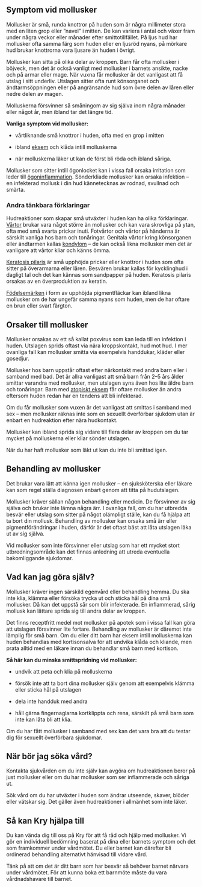 Symptom vid mollusker
---------------------

Mollusker är små, runda knottror på huden som är några millimeter stora med en liten grop eller ”navel” i mitten. De kan variera i antal och växer fram under några veckor eller månader efter smittotillfället. På ljus hud har mollusker ofta samma färg som huden eller en ljusröd nyans, på mörkare hud brukar knottrorna vara ljusare än huden i övrigt.

Mollusker kan sitta på olika delar av kroppen. Barn får ofta mollusker i böjveck, men det är också vanligt med mollusker i barnets ansikte, nacke och på armar eller mage. När vuxna får mollusker är det vanligast att få utslag i sitt underliv. Utslagen sitter ofta runt könsorganet och ändtarmsöppningen eller på angränsande hud som övre delen av låren eller nedre delen av magen.

Molluskerna försvinner så småningom av sig själva inom några månader eller något år, men ibland tar det längre tid.

**Vanliga symptom vid mollusker:**

*   vårtliknande små knottror i huden, ofta med en grop i mitten
    
*   ibland [eksem](https://www.kry.se/fakta/eksem/ "eksem") och klåda intill molluskerna
    
*   när molluskerna läker ut kan de först bli röda och ibland såriga.
    

Mollusker som sitter intill ögonlocket kan i vissa fall orsaka irritation som leder till [ögoninflammation](https://www.kry.se/fakta/ogoninflammation/ "ogoninflammation"). Sönderkliade mollusker kan orsaka infektion – en infekterad mollusk i din hud kännetecknas av rodnad, svullnad och smärta.

### Andra tänkbara förklaringar

Hudreaktioner som skapar små utväxter i huden kan ha olika förklaringar. [Vårtor](https://www.kry.se/fakta/vartor/ "vartor") brukar vara något större än mollusker och kan vara skrovliga på ytan, ofta med små svarta prickar inuti. Fotvårtor och vårtor på händerna är särskilt vanliga hos barn och tonåringar. Genitala vårtor kring könsorganen eller ändtarmen kallas [kondylom](https://www.kry.se/fakta/kondylom/ "kondylom") – de kan också likna mollusker men det är vanligare att vårtor kliar och känns ömma.

[Keratosis pilaris](https://www.kry.se/fakta/keratosis-pilaris/ "keratosis-pilaris") är små upphöjda prickar eller knottror i huden som ofta sitter på överarmarna eller låren. Besvären brukar kallas för kycklinghud i dagligt tal och det kan kännas som sandpapper på huden. Keratosis pilaris orsakas av en överproduktion av keratin.

[Födelsemärken](https://www.kry.se/fakta/fodelsemarken/ "fodelsemarken") i form av upphöjda pigmentfläckar kan ibland likna mollusker om de har ungefär samma nyans som huden, men de har oftare en brun eller svart färgton.

Orsaker till mollusker
----------------------

Mollusker orsakas av ett så kallat poxvirus som kan leda till en infektion i huden. Utslagen sprids oftast via nära kroppskontakt, hud mot hud. I mer ovanliga fall kan mollusker smitta via exempelvis handdukar, kläder eller gosedjur.

Mollusker hos barn uppstår oftast efter närkontakt med andra barn eller i samband med bad. Det är allra vanligast att små barn från 2–5 års ålder smittar varandra med mollusker, men utslagen syns även hos lite äldre barn och tonåringar. Barn med [atopiskt eksem](https://www.kry.se/fakta/atopiskt-eksem/ "atopiskt-eksem") får oftare mollusker än andra eftersom huden redan har en tendens att bli infekterad.

Om du får mollusker som vuxen är det vanligast att smittas i samband med sex – men mollusker räknas inte som en sexuellt överförbar sjukdom utan är enbart en hudreaktion efter nära hudkontakt.

Mollusker kan ibland sprida sig vidare till flera delar av kroppen om du tar mycket på molluskerna eller kliar sönder utslagen.

När du har haft mollusker som läkt ut kan du inte bli smittad igen.

Behandling av mollusker
-----------------------

Det brukar vara lätt att känna igen mollusker – en sjuksköterska eller läkare kan som regel ställa diagnosen enbart genom att titta på hudutslagen.

Mollusker kräver sällan någon behandling eller medicin. De försvinner av sig själva och brukar inte lämna några ärr. I ovanliga fall, om du har utbredda besvär eller utslag som sitter på något olämpligt ställe, kan du få hjälpa att ta bort din mollusk. Behandling av mollusker kan orsaka små ärr eller pigmentförändringar i huden, därför är det oftast bäst att låta utslagen läka ut av sig själva.

Vid mollusker som inte försvinner eller utslag som har ett mycket stort utbredningsområde kan det finnas anledning att utreda eventuella bakomliggande sjukdomar.

Vad kan jag göra själv?
-----------------------

Mollusker kräver ingen särskild egenvård eller behandling hemma. Du ska inte klia, klämma eller försöka trycka ut och sticka hål på dina små mollusker. Då kan det uppstå sår som blir infekterade. En inflammerad, sårig mollusk kan lättare sprida sig till andra delar av kroppen.

Det finns receptfritt medel mot mollusker på apotek som i vissa fall kan göra att utslagen försvinner lite fortare. Behandling av mollusker är däremot inte lämplig för små barn. Om du eller ditt barn har eksem intill molluskerna kan huden behandlas med kortisonsalva för att undvika klåda och kliande, men prata alltid med en läkare innan du behandlar små barn med kortison.

**Så här kan du minska smittspridning vid mollusker:**

*   undvik att peta och klia på molluskerna
    
*   försök inte att ta bort dina mollusker själv genom att exempelvis klämma eller sticka hål på utslagen
    
*   dela inte handduk med andra
    
*   håll gärna fingernaglarna kortklippta och rena, särskilt på små barn som inte kan låta bli att klia.
    

Om du har fått mollusker i samband med sex kan det vara bra att du testar dig för sexuellt överförbara sjukdomar.

När bör jag söka vård?
----------------------

Kontakta sjukvården om du inte själv kan avgöra om hudreaktionen beror på just mollusker eller om du har mollusker som ser inflammerade och såriga ut.

Sök vård om du har utväxter i huden som ändrar utseende, skaver, blöder eller vätskar sig. Det gäller även hudreaktioner i allmänhet som inte läker.

Så kan Kry hjälpa till
----------------------

Du kan vända dig till oss på Kry för att få råd och hjälp med mollusker. Vi gör en individuell bedömning baserat på dina eller barnets symptom och det som framkommer under vårdmötet. Du eller barnet kan därefter bli ordinerad behandling alternativt hänvisad till vidare vård.

Tänk på att om det är ditt barn som har besvär så behöver barnet närvara under vårdmötet. För att kunna boka ett barnmöte måste du vara vårdnadshavare till barnet.